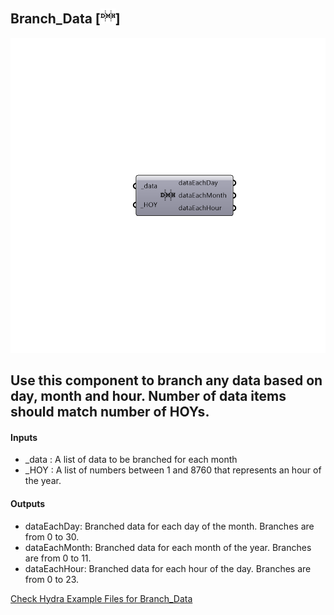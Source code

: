 ## Branch_Data [![IMAGE](images/icons/Branch_Data.png)]

![IMAGE](images/components/Branch_Data.png)

Use this component to branch any data based on day, month and hour. Number of data items should match number of HOYs.
 -
 

#### Inputs
* _data <Required>: A list of data to be branched for each month
* _HOY <Required>: A list of numbers between 1 and 8760 that represents an hour of the year.

#### Outputs
* dataEachDay: Branched data for each day of the month. Branches are from 0 to 30.
* dataEachMonth: Branched data for each month of the year. Branches are from 0 to 11.
* dataEachHour: Branched data for each hour of the day. Branches are from 0 to 23.


[Check Hydra Example Files for Branch_Data](https://hydrashare.github.io/hydra/index.html?keywords=Branch_Data)